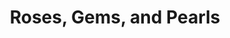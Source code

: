 ---
eleventyExcludeFromCollections: true
permalink: /gallery/rosas-hiyas-at-perlas/en/
translations:
  - language: tl
    url: /gallery/rosas-hiyas-at-perlas/
title: "Roses, Gems, and Pearls"
description: Honoring the feminine as a divine gift
professional: true
sizes: [200, 500, 700]
types: [jpeg, webp, avif]
folder: pride-2023
symmetrical: false
theme:
  scheme: dark
  color: '#fe4c66'
  color-hsl: '351 99% 65%'
  style:
    image:
      '--img-object-fit': cover
      '--img-object-position': left bottom
      '--post-image': linear-gradient(var(--theme-color), var(--theme-color))
cover:
  folder: pride-2023
  filename: cover.png
  sizes: [500, 600, 700, 1000, 1280]
  formats: ['png', 'webp', 'avif']
seo:
  twitter:
    url: https://ik.imagekit.io/8jjzxcl9p/gallery/pride-2023/twitter.png
    is_prefixed: false
  og:
    url: https://ik.imagekit.io/8jjzxcl9p/gallery/pride-2023/og.png
    is_prefixed: false
cover_images:
  index: 3
enum: # define filenames by number (e.g. 2.jpg, 3.jpg, etc.)
  start: 1 # start of enumeration (e.g. 1.jpg)
  end: 31 # end of enumeration (e.g. 31.jpg)
  filetype: jpg # file type of enumeration
  size: # default size of images
    width: 400
    height: 600
  except: # define exceptions, number as key
    - overrideKey: 0
    - overrideKey: 1
      width: 304
      height: 540
    - overrideKey: 2
      style:
        "--row-span": 1
      width: 400
      height: 400
    - overrideKey: 9
      style:
        "--row-span": 1
        "--img-object-position": top -30px right 
    - overrideKey: 15
      ignore: true
      style:
        "--row-span": 1
        "--img-object-position": top -50px left 0px
    - overrideKey: 17
      ignore: true
      style:
        "--row-span": 1
        "--img-object-position": top -90px left 0px
    - overrideKey: 23
      style:
        "--row-span": 1
        "--img-object-position": top
    - overrideKey: 26
      style:
        "--row-span": 1
        "--img-object-position": top
        grid-column: 
    - overrideKey: 24
      ignore: false
    - overrideKey: 29
      ignore: false
    - overrideKey: 31
      ignore: false
    - overrideKey: 30
      ignore: false
    - overrideKey: 20
      ignore: false
count_per_statement: 7
statements:
  - |
    I've known I'm queer since I was about 8 or 9 years old; my family, possibly longer than that. Growing up, I've always looked up to strong women in my life. It started with Darna. Then it became the <i>sangg'res</i> from Encantadia. Then it became Amaya and her twin snake. Then it became Lady Gaga when I was a teen. Then it became Wanda Maximoff, the Scarlet Witch. Then it became every strong woman I personally know. My attraction to the feminine has run through the thread of my entire life, and has defined me in more ways than one.
    
    When I was coming up with this shoot, I wanted to be androgynous. I wanted to look like a flamboyant man, but without his masculinity being questioned as mine have been. I wanted to channel the feminine spirit as a reference to all of the women in my life, growing up and now. I wanted to look ethereal. I wanted to look fantastical. I wanted to look spiritual. I wanted to look <em>more</em>.
  - Red is seen as feminine, so that's what I used for this shoot as the primary color. I guess pink is more associated with the feminine, but red is a stronger pink, if that makes sense. I wanted this shoot to be a follow-up to the previous shoot, which was pink-themed. This shoot is meant to be <cite>The Fame Monster</cite> to the other shoot's <cite>The Fame</cite>, or the <cite>reputation</cite> to the other one's <cite>Lover</cite>, the moon to the other one's sun, or the snake to the other one's home.
  - I thought about who I wanted to show to the camera. I wondered if I wanted to create a character foreign to who I am, or if I wanted to show myself in all my rawness. It turns out that it was both. What got refracted through the camera lens was a distorted view of my person. The photos were simultaneously me, and not me, just as a diamond shows through what is on the other side, but also in different refracted lights and colors. These are all me, but they were also a character of fiction. They were authentic, but manufactured. They were fish fresh out of the sea, but seasoned with salt and burnt over a bonfire. The identity was true, but it was all in my head. It was a person I am, but no one will ever come to know—because it no longer exists.
  - |
    The inspiration for putting together these looks was the desire to link ancient spirituality to queerness. In pre-colonial Philippines, it was thought that queer people would make powerful <i lang="tl">babaylan</i>, priestesses that served as guide and physicians to an entire community. They also provided valuable insight into the mystical for community leaders who sought guidance on how to lead their people. The pre-colonial <i lang="tl">babaylan</i> thought that queerness made for a powerful priestess, for they are connected to the masculine and feminine energies of nature.

    The <i lang="tl">diwata</i> are nature spirits who both guided and punished the people. They exist both in the material and spiritual world. They were revered, feared, and treated with respect. In modern times, the word commonly refers to female nature spirits, but in many cultures, the word also refers to spirits in general, particularly in animism. The images you see here are partly inspired by the <i lang="tl">diwata</i>, taking in their feminine energies and channeling it outward.

    The bakunawa is another mythical creature from the Philippine mythology. It is a serpent-like dragon commonly thought to live in the seas, but other cultures also believed it lived either in the underworld or in the skies. The bakunawa is closely tied to the babaylan in that the bakunawa is used in geomancy, a divination ritual involving sands, rocks, and loose soil. The bakunawa is believed to have devoured six out of the seven moons of the earth, and eclipses are believed to be the bakunawa trying to devour the seventh and final moon. It was by pure coincidence that the mesh shirt I am wearing underneath the floral jacket resembles snake scales at first glance, and upon seeing the photos, it was a switch that opened a light; the bakunawa was staring me right in the eye.
  - |
    Since I came out, I feel more drawn towards female energies. Perhaps it is the years of longing that my body has had for a freedom that was yet to be mine. To safeguard myself, I tried hard (and often failed) to suppress my femininity. But in reality, we were created in the image of the divine, whose energies masculine and feminine freely flow around and beyond. It is my belief that we have been doing our best to suppress the feminine for the male, and the masculine for the female, so much so that we harrass, and we kill, and we abuse, and we legislate against any and all who break out of the status quo. 
  
    My brothers and sisters in the community are dying. They are people with bright minds and enormous power to create, and they are being killed, physically, mentally, and emotionally. The Pride March is a protest, so the governments listen, that they may oblige to protect us from the systems in place that try to hurt us. The Pride March is also a celebration, so the society hears that we are complete people too, no different than them or you, people with entire lives, feelings, thoughts, and opinions—people who matter.
---